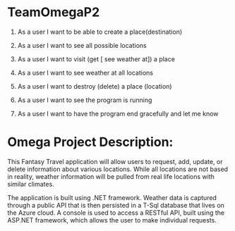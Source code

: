 # TeamOmegaP2

1. As a user I want to be able to create a place(destination)

2. As a user I want to see all possible locations

3. As a user I want to visit (get [ see weather at]) a place

4. As a user I want to see weather at all locations

5. As a user I want to destroy (delete) a place (location)

6. As a user I want to see the program is running

7. As a user I want to have the program end gracefully and let me know

# Omega Project Description:
This Fantasy Travel application will allow users to request, add, update, or delete information about various locations. While all locations are not based in reality, weather information will be pulled from real life locations with similar climates. 

The application is built using .NET framework. Weather data is captured through a public API that is then persisted in a T-Sql database that lives on the Azure cloud. A console is used to access a RESTful API, built using the ASP.NET framework, which allows the user to make individual requests. 















